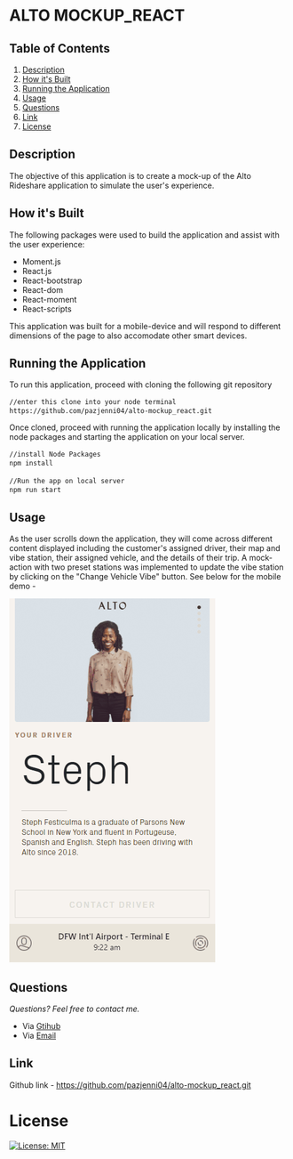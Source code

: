 # ALTO MOCKUP_REACT

## **Table of Contents**

1. [Description](#description)
2. [How it's Built](#how-it's-built)
3. [Running the Application](#running_the_application)
4. [Usage](#usage)
5. [Questions](#questions)
6. [Link](#link)
7. [License](#license)

## **Description**

The objective of this application is to create a mock-up of the Alto Rideshare application to simulate the user's experience.

## **How it's Built**

The following packages were used to build the application and assist with the user experience:

- Moment.js
- React.js
- React-bootstrap
- React-dom
- React-moment
- React-scripts

This application was built for a mobile-device and will respond to different dimensions of the page to also accomodate other smart devices.

## **Running the Application**

To run this application, proceed with cloning the following git repository

```
//enter this clone into your node terminal
https://github.com/pazjenni04/alto-mockup_react.git
```

Once cloned, proceed with running the application locally by installing the node packages and starting the application on your local server.

```
//install Node Packages
npm install

//Run the app on local server
npm run start
```

## **Usage**

As the user scrolls down the application, they will come across different content displayed including the customer's assigned driver, their map and vibe station, their assigned vehicle, and the details of their trip. A mock-action with two preset stations was implemented to update the vibe station by clicking on the "Change Vehicle Vibe" button. See below for the mobile demo -

![The following demo is an example of the mobile app view](public\images\demo-mobile.gif)

## **Questions**

_Questions? Feel free to contact me._

- Via [Gtihub](https://github.com/pazjenni04)
- Via [Email](pazjenni1331@gmail.com)

## **Link**

Github link - https://github.com/pazjenni04/alto-mockup_react.git

# License

[![License: MIT](https://img.shields.io/badge/License-MIT-yellow.svg)](https://opensource.org/licenses/MIT)
